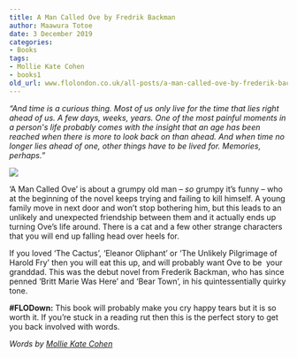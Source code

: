 ```yaml
---
title: A Man Called Ove by Fredrik Backman
author: Maawura Totoe
date: 3 December 2019
categories:
- Books
tags:
- Mollie Kate Cohen
- books1
old_url: www.flolondon.co.uk/all-posts/a-man-called-ove-by-frederik-backman.html
---
```


*“And time is a curious thing. Most of us only live for the time that lies right ahead of us. A few days, weeks, years. One of the most painful moments in a person's life probably comes with the insight that an age has been reached when there is more to look back on than ahead. And when time no longer lies ahead of one, other things have to be lived for. Memories, perhaps.”*

![](https://images.squarespace-cdn.com/content/v1/5c9534c4af4683461d462c6b/1575417025148-UJFT87LTBBZ61THMS4LR/e4285ca5-90c6-411d-9683-1f7db303bbbc+2.JPG)

‘A Man Called Ove’ is about a grumpy old man – *so* grumpy it’s funny – who at the beginning of the novel keeps trying and failing to kill himself. A young family move in next door and won’t stop bothering him, but this leads to an unlikely and unexpected friendship between them and it actually ends up turning Ove’s life around. There is a cat and a few other strange characters that you will end up falling head over heels for.

If you loved ‘The Cactus’, ‘Eleanor Oliphant’ or ‘The Unlikely Pilgrimage of Harold Fry’ then you will eat this up, and will probably want Ove to be  your granddad. This was the debut novel from Frederik Backman, who has since penned ‘Britt Marie Was Here’ and ‘Bear Town’, in his quintessentially quirky tone.

**#FLODown:** This book will probably make you cry happy tears but it is so worth it. If you’re stuck in a reading rut then this is the perfect story to get you back involved with words.

*Words by* [*Mollie Kate Cohen*](../about-1/mollie-cohen-contributor.html)